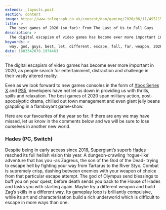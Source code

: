 ```yaml
--- 
extends: _layouts.post 
section: content 
image: https://www.telegraph.co.uk/content/dam/gaming/2020/06/11/495115ec7aef4c8abd1-98469575-The-Last-of-Us-Part-II-Artwork_trans_NvBQzQNjv4BqOpPuO4yCFnprZW_kzAxaKOip6GPUWnMDN_M_hie52A0.png?impolicy=logo-overlay 
title: > 
  The best games of 2020 (so far): From The Last of Us to Fall Guys 
description: > 
  The digital escapism of video games has become ever more important in 2020, as people search for entertainment, distraction and challenge in their vastly altered reality.The best games of 2020 span military action, post-apocalyptic drama, chilled out town management and even giant jelly beans grappling in a flamboyant game-show.Hades (PC, Switch)Despite being in early access since 2018, Supergiant’s superb Hades reached its full hellish vision this year.Combat is supremely crisp, dashing between enemies with your weapon of choice from that particular escape attempt.Maybe try a different weapon and build Zag’s skills in a different way. 
keywords: > 
  way, god, guys, best, let, different, escape, fall, far, weapon, 2020, hades, games, build 
date: 1603342078.1974463 
--- 
```

<div><p>The digital escapism of video games has become ever more important in 2020, as&#160;people search for entertainment, distraction and challenge in their&#160;vastly altered reality.</p>
<p>Even as we look forward to new games consoles in the form of <a href="https://www.telegraph.co.uk/gaming/features/xbox-series-x-games-showcase-surprises-fewer-release-dates-strong/">Xbox Series X</a> and <a href="https://www.telegraph.co.uk/gaming/features/ps5-launch-plenty-promise-questions-still-hang-sonys-new-console/">PS5</a>, developers have not let us down in providing us with thrills, spills and relaxation. The best games of 2020 span military action, post-apocalyptic drama, chilled out town management and even giant jelly beans grappling in a flamboyant game-show.&#160;</p>
<p>Here are our favourites of the year so far. If there are any we may have missed, let us know in the comments below and we will be sure to lose ourselves in another new world.</p>
<h3>Hades (PC, Switch)</h3>
<p>Despite being in early access since 2018, Supergiant&#8217;s superb <a href="https://www.telegraph.co.uk/gaming/features/hades-review-devilishly-good-time/">Hades</a> reached its full hellish vision this year. A dungeon-crawling &#8216;rogue-like&#8217; adventure that has you -as Zagreus, the son of the God of the Dead- trying to escape hell by fighting your way from Tartarus to the River Styx. Combat is supremely crisp, dashing between enemies with your weapon of choice from that particular escape attempt. The god of Olympus send blessings to buff you on your quest, before death sends you back to the House of Hades and tasks you with starting again. Maybe try a different weapon and build Zag&#8217;s skills in a different way. Its gameplay loop is brilliantly compulsive, while its art and characterisation build a rich underworld which is difficult to escape in more ways than one.</p>
</div>
